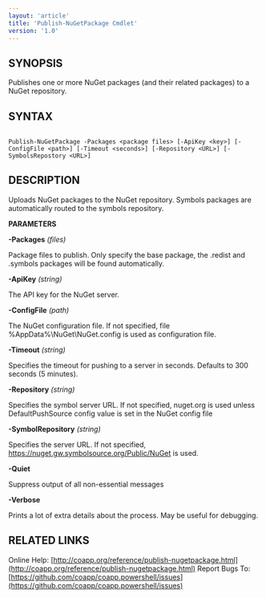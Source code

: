 ```yaml
---
layout: 'article'
title: 'Publish-NuGetPackage Cmdlet' 
version: '1.0'
---
```


## SYNOPSIS 

Publishes one or more NuGet packages (and their related packages) to a NuGet repository.

## SYNTAX

``` text

Publish-NuGetPackage -Packages <package files> [-ApiKey <key>] [-ConfigFile <path>] [-Timeout <seconds>] [-Repository <URL>] [-SymbolsRepostory <URL>]

```

## DESCRIPTION

Uploads NuGet packages to the NuGet repository. Symbols packages are automatically routed to the symbols repository.  

**PARAMETERS**

**-Packages** *(files)*

Package files to publish. Only specify the base package, the .redist and .symbols packages will be found automatically.

**-ApiKey** *(string)*

The API key for the NuGet server.

**-ConfigFile** *(path)*

The NuGet configuration file. If not specified, file %AppData%\NuGet\NuGet.config is used as configuration file.

**-Timeout** *(string)*

Specifies the timeout for pushing to a server in seconds. Defaults to 300 seconds (5 minutes).

**-Repository** *(string)*

Specifies the symbol server URL. If not specified, nuget.org is used unless DefaultPushSource config value is set in the NuGet config file

**-SymbolRepository** *(string)*

Specifies the server URL. If not specified, https://nuget.gw.symbolsource.org/Public/NuGet is used.

**-Quiet** *<SwitchParameter>*

Suppress output of all non-essential messages

**-Verbose** *<SwitchParameter>*

Prints a lot of extra details about the process. May be useful for debugging.


## RELATED LINKS

Online Help: [http://coapp.org/reference/publish-nugetpackage.html](http://coapp.org/reference/publish-nugetpackage.html)
Report Bugs To: [https://github.com/coapp/coapp.powershell/issues](https://github.com/coapp/coapp.powershell/issues)


